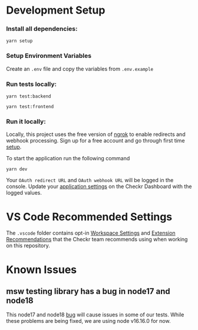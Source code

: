 # Development Setup

### Install all dependencies:

```shell
yarn setup
```

### Setup Environment Variables

Create an `.env` file and copy the variables from `.env.example`

### Run tests locally:

```shell
yarn test:backend
```

```shell
yarn test:frontend
```

### Run it locally:

Locally, this project uses the free version of [ngrok](https://ngrok.com/) to
enable redirects and webhook processing. Sign up for a free account and go
through first time [setup](https://dashboard.ngrok.com/get-started/setup).

To start the application run the following command

```shell
yarn dev
```

Your `OAuth redirect URL` and `OAuth webhook URL` will be logged in the console.
Update your
[application settings](https://dashboard.checkrhq-staging.net/account/applications)
on the Checkr Dashboard with the logged values.

# VS Code Recommended Settings

The `.vscode` folder contains opt-in
[Workspace Settings](https://code.visualstudio.com/docs/getstarted/settings) and
[Extension Recommendations](https://code.visualstudio.com/docs/editor/extension-gallery#_workspace-recommended-extensions)
that the Checkr team recommends using when working on this repository.

# Known Issues

## msw testing library has a bug in node17 and node18

This node17 and node18 [bug](https://github.com/mswjs/msw/issues/1349) will
cause issues in some of our tests. While these problems are being fixed, we are
using node v16.16.0 for now.
